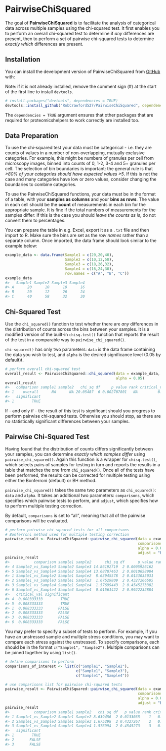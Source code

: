 
<!-- README.md is generated from README.Rmd. Please edit that file -->

# PairwiseChiSquared

<!-- badges: start -->
<!-- badges: end -->

The goal of **PairwiseChiSquared** is to facilitate the analysis of
categorical data across multiple samples using the chi-squared test. It
first enables you to perform an overall chi-squared test to determine if
*any* differences are present, then to perform a set of pairwise
chi-squared tests to determine *exactly which* differences are present.

## Installation

You can install the development version of PairwiseChiSquared from
[GitHub](https://github.com/) with:

Note: if it is not already installed, remove the comment sign (#) at the
start of the first line to install `devtools`.

``` r
# install.packages("devtools", dependencies = TRUE)
devtools::install_github("RobCrawford527/PairwiseChiSquared", dependencies = TRUE)
```

The `dependencies = TRUE` argument ensures that other packages that are
required for proteomicshelpers to work correctly are installed too.

## Data Preparation

To use the chi-squared test your data must be categorical - i.e. they
are counts of values in a number of non-overlapping, mutually exclusive
categories. For example, this might be numbers of granules per cell from
microscopy images, binned into counts of 0, 1-2, 3-4 and 5+ granules per
cell. The selection of bin boundaries is important: the general rule is
that *≥80% of your categories should have expected values ≥5*. If this
is not the case and many categories have low or zero values, consider
changing the boundaries to combine categories.

To use the PairwiseChiSquared functions, your data must be in the format
of a table, with your **samples as columns** and your **bins as rows**.
The value in each cell should be the **count** of measurements in each
bin for the appropriate sample. It is fine if the total numbers of
measurements for the samples differ: if this is the case you should
*leave the counts as is*, do not convert them to percentages.

You can prepare the table in e.g. Excel, export it as a `.txt` file and
then import to R. Make sure the bins are set as the *row names* rather
than a separate column. Once imported, the data frame should look
similar to the example below:

``` r
example_data <- data.frame(Sample1 = c(20,20,40),
                           Sample2 = c(10,12,58),
                           Sample3 = c(18,26,32),
                           Sample4 = c(16,24,30),
                           row.names = c("A", "B", "C"))
example_data
#>   Sample1 Sample2 Sample3 Sample4
#> A      20      10      18      16
#> B      20      12      26      24
#> C      40      58      32      30
```

## Chi-Squared Test

Use the `chi_squared()` function to test whether there are *any*
differences in the distribution of counts across the bins between your
samples. It is a modified version of the built-in `chisq.test()`
function that reports the result of the test in a comparable way to
`pairwise_chi_squared()`.

`chi-squared()` has only two parameters: `data` is the data frame
containing the data you wish to test, and `alpha` is the desired
significance level (0.05 by default)t.

``` r
# perform overall chi-squared test
overall_result <- PairwiseChiSquared::chi_squared(data = example_data,
                                                  alpha = 0.05)
overall_result
#>   comparison sample1 sample2   chi_sq df     p_value rank critical_val
#> 1    overall      NA      NA 20.05487  6 0.002707801   NA         0.05
#>   significant
#> 1        TRUE
```

If - and only if - the result of this test is significant should you
progress to perform pairwise chi-squared tests. Otherwise you should
stop, as there are no statistically significant differences between your
samples.

## Pairwise Chi-Squared Test

Having found that the distribution of counts differs significantly
between your samples, you can determine *exactly which samples differ*
using `pairwise_chi_squared()`. Again this function is a wrapper for
`chisq.test()`, which selects pairs of samples for testing in turn and
reports the results in a table that matches the one from
`chi_squared()`. Once all of the tests have been performed, the results
can be corrected for multiple testing using either the Bonferroni
(default) or BH method.

`pairwise_chi_squared()` takes the same two parameters as
`chi_squared()`: `data` and `alpha`. It takes an additional two
parameters: `comparisons`, which specifies which pairwise tests to
perform, and `adjust`, which specifies how to perform multiple testing
correction.

By default, `comparisons` is set to “all”, meaning that all of the
pairwise comparisons will be evaluated.

``` r
# perform pairwise chi-squared tests for all comparisons
# Bonferroni method used for multiple testing correction
pairwise_result <- PairwiseChiSquared::pairwise_chi_squared(data = example_data,
                                                            comparisons = "all",
                                                            alpha = 0.05,
                                                            adjust = "Bonferroni")
pairwise_result
#>           comparison sample1 sample2      chi_sq df      p_value rank
#> 4 Sample2_vs_Sample3 Sample2 Sample3 14.86192719  2 0.0005926162    1
#> 5 Sample2_vs_Sample4 Sample2 Sample4 13.68787463  2 0.0010658984    2
#> 1 Sample1_vs_Sample2 Sample1 Sample2  8.63945578  2 0.0133035031    3
#> 2 Sample1_vs_Sample3 Sample1 Sample3  1.67529809  2 0.4327266505    4
#> 3 Sample1_vs_Sample4 Sample1 Sample4  1.57699443  2 0.4545273382    5
#> 6 Sample3_vs_Sample4 Sample3 Sample4  0.01561422  2 0.9922232884    6
#>   critical_val significant
#> 4  0.008333333        TRUE
#> 5  0.008333333        TRUE
#> 1  0.008333333       FALSE
#> 2  0.008333333       FALSE
#> 3  0.008333333       FALSE
#> 6  0.008333333       FALSE
```

You may prefer to specify a subset of tests to perform. For example, if
you have an unstressed sample and multiple stress conditions, you may
want to compare each stress against the unstressed. To specify
comparisons, each should be in the format `c("Sample1", "Sample2")`.
Multiple comparisons can be joined together by using `list()`.

``` r
# define comparisons to perform 
comparisons_of_interest <- list(c("Sample1", "Sample2"),
                                c("Sample1", "Sample3"),
                                c("Sample1", "Sample4"))

# use comparisons list for pairwise chi-squared tests
pairwise_result <- PairwiseChiSquared::pairwise_chi_squared(data = example_data,
                                                            comparisons = comparisons_of_interest,
                                                            alpha = 0.05,
                                                            adjust = "Bonferroni")
pairwise_result
#>           comparison sample1 sample2   chi_sq df   p_value rank critical_val
#> 1 Sample1_vs_Sample2 Sample1 Sample2 8.639456  2 0.0133035    1   0.01666667
#> 2 Sample1_vs_Sample3 Sample1 Sample3 1.675298  2 0.4327267    2   0.01666667
#> 3 Sample1_vs_Sample4 Sample1 Sample4 1.576994  2 0.4545273    3   0.01666667
#>   significant
#> 1        TRUE
#> 2       FALSE
#> 3       FALSE
```

